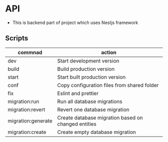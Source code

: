 # API
- This is backend part of project which uses Nestjs framework

## Scripts 
| commnad            | action                                              |
|--------------------|-----------------------------------------------------|
| dev                | Start development version                           |
| build              | Build production version                            |
| start              | Start built production version                      |
| conf               | Copy configuration files from shared folder         |
| fix                | Eslint and prettier                                 |
| migration:run      | Run all database migrations                         |
| migration:revert   | Revert one database migration                       |
| migration:generate | Create database migration based on changed entities |
| migration:create   | Create empty database migration                     |